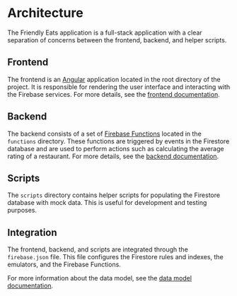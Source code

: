 # Architecture

The Friendly Eats application is a full-stack application with a clear separation of concerns between the frontend, backend, and helper scripts.

## Frontend

The frontend is an [Angular](https://angular.io/) application located in the root directory of the project. It is responsible for rendering the user interface and interacting with the Firebase services. For more details, see the [frontend documentation](./frontend.md).

## Backend

The backend consists of a set of [Firebase Functions](https://firebase.google.com/docs/functions) located in the `functions` directory. These functions are triggered by events in the Firestore database and are used to perform actions such as calculating the average rating of a restaurant. For more details, see the [backend documentation](./backend.md).

## Scripts

The `scripts` directory contains helper scripts for populating the Firestore database with mock data. This is useful for development and testing purposes.

## Integration

The frontend, backend, and scripts are integrated through the `firebase.json` file. This file configures the Firestore rules and indexes, the emulators, and the Firebase Functions.

For more information about the data model, see the [data model documentation](./data-model.md).